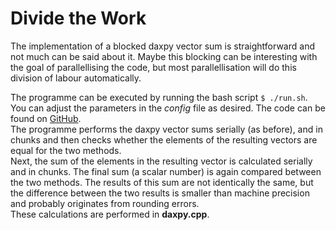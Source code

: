 # Divide the Work

The implementation of a blocked daxpy vector sum is straightforward and not much can be said about it. Maybe this blocking can be interesting with the goal of parallellising the code, but most parallellisation will do this division of labour automatically.  
  
The programme can be executed by running the bash script `$ ./run.sh`. You can adjust the parameters in the *config* file as desired. The code can be found on [GitHub](https://github.com/ksimoens/Scientific-Computing/tree/master/Task008_divide).  
The programme performs the daxpy vector sums serially (as before), and in chunks and then checks whether the elements of the resulting vectors are equal for the two methods.  
Next, the sum of the elements in the resulting vector is calculated serially and in chunks. The final sum (a scalar number) is again compared between the two methods. The results of this sum are not identically the same, but the difference between the two results is smaller than machine precision and probably originates from rounding errors.  
These calculations are performed in **daxpy.cpp**. 